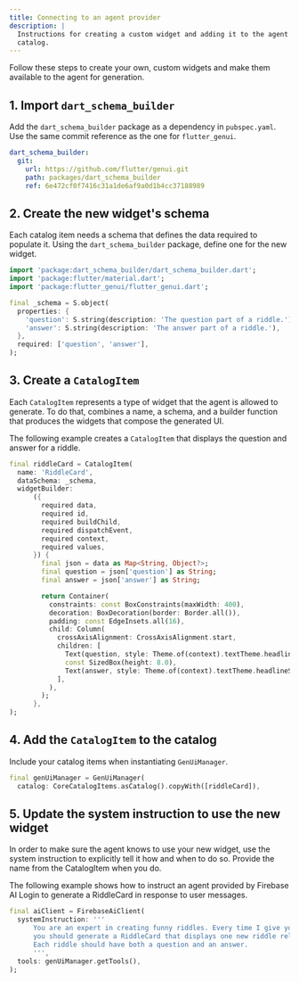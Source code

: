```yaml
---
title: Connecting to an agent provider
description: |
  Instructions for creating a custom widget and adding it to the agent's
  catalog.
---
```


Follow these steps to create your own, custom widgets and make them available
to the agent for generation.

## 1. Import `dart_schema_builder`

Add the `dart_schema_builder` package as a dependency in `pubspec.yaml`. Use the
same commit reference as the one for `flutter_genui`.

```yaml
dart_schema_builder:
  git:
    url: https://github.com/flutter/genui.git
    path: packages/dart_schema_builder
    ref: 6e472cf0f7416c31a1de6af9a0d1b4cc37188989
```

## 2. Create the new widget's schema

Each catalog item needs a schema that defines the data required to populate it.
Using the `dart_schema_builder` package, define one for the new widget.

```dart
import 'package:dart_schema_builder/dart_schema_builder.dart';
import 'package:flutter/material.dart';
import 'package:flutter_genui/flutter_genui.dart';

final _schema = S.object(
  properties: {
    'question': S.string(description: 'The question part of a riddle.'),
    'answer': S.string(description: 'The answer part of a riddle.'),
  },
  required: ['question', 'answer'],
);
```

## 3. Create a `CatalogItem`

Each `CatalogItem` represents a type of widget that the agent is allowed to
generate. To do that, combines a name, a schema, and a builder function that
produces the widgets that compose the generated UI.

The following example creates a `CatalogItem` that displays the question and
answer for a riddle.

```dart
final riddleCard = CatalogItem(
  name: 'RiddleCard',
  dataSchema: _schema,
  widgetBuilder:
      ({
        required data,
        required id,
        required buildChild,
        required dispatchEvent,
        required context,
        required values,
      }) {
        final json = data as Map<String, Object?>;
        final question = json['question'] as String;
        final answer = json['answer'] as String;

        return Container(
          constraints: const BoxConstraints(maxWidth: 400),
          decoration: BoxDecoration(border: Border.all()),
          padding: const EdgeInsets.all(16),
          child: Column(
            crossAxisAlignment: CrossAxisAlignment.start,
            children: [
              Text(question, style: Theme.of(context).textTheme.headlineMedium),
              const SizedBox(height: 8.0),
              Text(answer, style: Theme.of(context).textTheme.headlineSmall),
            ],
          ),
        );
      },
);
```

## 4. Add the `CatalogItem` to the catalog

Include your catalog items when instantiating `GenUiManager`.

```dart
final genUiManager = GenUiManager(
  catalog: CoreCatalogItems.asCatalog().copyWith([riddleCard]),
```

## 5. Update the system instruction to use the new widget

In order to make sure the agent knows to use your new widget, use the system
instruction to explicitly tell it how and when to do so. Provide the name from
the CatalogItem when you do.

The following example shows how to instruct an agent provided by Firebase AI
Login to generate a RiddleCard in response to user messages.

```dart
final aiClient = FirebaseAiClient(
  systemInstruction: '''
      You are an expert in creating funny riddles. Every time I give you a word,
      you should generate a RiddleCard that displays one new riddle related to that word.
      Each riddle should have both a question and an answer.
      ''',
  tools: genUiManager.getTools(),
);
```
